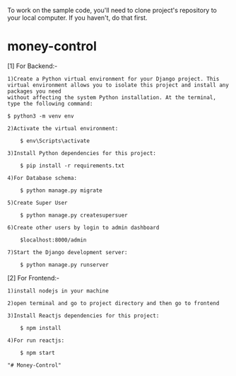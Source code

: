 To work on the sample code, you'll need to clone project's repository to your local computer. If you haven't, do that first.


# money-control

[1] For Backend:-

    1)Create a Python virtual environment for your Django project. This virtual environment allows you to isolate this project and install any packages you need
    without affecting the system Python installation. At the terminal, type the following command:

	$ python3 -m venv env

    2)Activate the virtual environment:

        $ env\Scripts\activate

    3)Install Python dependencies for this project:

        $ pip install -r requirements.txt

    4)For Database schema:

        $ python manage.py migrate

    5)Create Super User

        $ python manage.py createsupersuer

    6)Create other users by login to admin dashboard

        $localhost:8000/admin
    
    7)Start the Django development server:

        $ python manage.py runserver




[2] For Frontend:-

    1)install nodejs in your machine

    2)open terminal and go to project directory and then go to frontend 

    3)Install Reactjs dependencies for this project:

        $ npm install

    4)For run reactjs:

        $ npm start

    "# Money-Control" 
